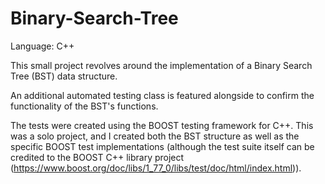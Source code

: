 # Binary-Search-Tree

Language: C++

This small project revolves around the implementation of a Binary Search Tree (BST) data structure.

An additional automated testing class is featured alongside to confirm the functionality of the BST's functions.

The tests were created using the BOOST testing framework for C++. This was a solo project, and I created both the BST structure as well as the specific BOOST test implementations (although the test suite itself can be credited to the BOOST C++ library project (https://www.boost.org/doc/libs/1_77_0/libs/test/doc/html/index.html)).
